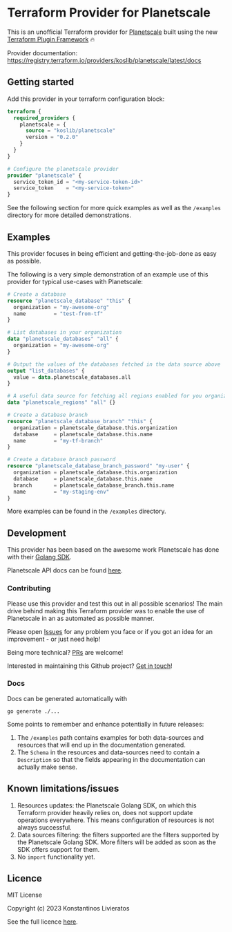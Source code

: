 # Terraform Provider for Planetscale

This is an unofficial Terraform provider for [Planetscale](https://planetscale.com/) built using the new
[Terraform Plugin Framework](https://developer.hashicorp.com/terraform/plugin/framework) 🔥

Provider documentation: https://registry.terraform.io/providers/koslib/planetscale/latest/docs

## Getting started

Add this provider in your terraform configuration block:

```terraform
terraform {
  required_providers {
    planetscale = {
      source = "koslib/planetscale"
      version = "0.2.0"
    }
  }
}

# Configure the planetscale provider
provider "planetscale" {
  service_token_id = "<my-service-token-id>"
  service_token    = "<my-service-token>"
}
```

See the following section for more quick examples as well as the `/examples` directory for more detailed demonstrations.

## Examples

This provider focuses in being efficient and getting-the-job-done as easy as possible.

The following is a very simple demonstration of an example use of this provider for typical use-cases with Planetscale:

```terraform
# Create a database
resource "planetscale_database" "this" {
  organization = "my-awesome-org"
  name         = "test-from-tf"
}

# List databases in your organization
data "planetscale_databases" "all" {
  organization = "my-awesome-org"
}

# Output the values of the databases fetched in the data source above
output "list_databases" {
  value = data.planetscale_databases.all
}

# A useful data source for fetching all regions enabled for you organization
data "planetscale_regions" "all" {}

# Create a database branch
resource "planetscale_database_branch" "this" {
  organization = planetscale_database.this.organization
  database     = planetscale_database.this.name
  name         = "my-tf-branch"
}

# Create a database branch password
resource "planetscale_database_branch_password" "my-user" {
  organization = planetscale_database.this.organization
  database     = planetscale_database.this.name
  branch       = planetscale_database_branch.this.name
  name         = "my-staging-env"
}

```

More examples can be found in the `/examples` directory.

## Development

This provider has been based on the awesome work Planetscale has done with their [Golang SDK](https://github.com/planetscale/planetscale-go).

Planetscale API docs can be found [here](https://api-docs.planetscale.com/).

### Contributing

Please use this provider and test this out in all possible scenarios! The main drive behind making this Terraform 
provider was to enable the use of Planetscale in an as automated as possible manner. 

Please open [Issues](https://github.com/koslib/terraform-provider-planetscale/issues) for any problem you face or if you
got an idea for an improvement - or just need help!

Being more technical? [PRs](https://github.com/koslib/terraform-provider-planetscale/pulls) are welcome!

Interested in maintaining this Github project? [Get in touch](https://twitter.com/koslib)!

### Docs

Docs can be generated automatically with 

```
go generate ./...
``` 

Some points to remember and enhance potentially in future releases:

1. The `/examples` path contains examples for both data-sources and resources that will end up in the documentation generated.
2. The `Schema` in the resources and data-sources need to contain a `Description` so that the fields appearing in the documentation can actually make sense.

## Known limitations/issues

1. Resources updates: the Planetscale Golang SDK, on which this Terraform provider heavily relies on, does not support update operations everywhere. This means configuration of resources is not always successful.
2. Data sources filtering: the filters supported are the filters supported by the Planetscale Golang SDK. More filters will be added as soon as the SDK offers support for them.
3. No `import` functionality yet.

## Licence

MIT License

Copyright (c) 2023 Konstantinos Livieratos

See the full licence [here](https://github.com/koslib/terraform-provider-planetscale/blob/main/LICENSE.md).
